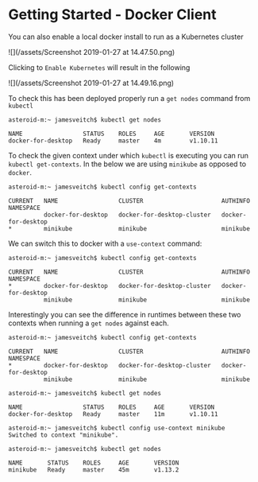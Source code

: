 # Getting Started - Docker Client

You can also enable a local docker install to run as a Kubernetes cluster

![](/assets/Screenshot 2019-01-27 at 14.47.50.png)

Clicking to `Enable Kubernetes` will result in the following

![](/assets/Screenshot 2019-01-27 at 14.49.16.png)

To check this has been deployed properly run a `get nodes` command from `kubectl`

```
asteroid-m:~ jamesveitch$ kubectl get nodes

NAME                 STATUS    ROLES     AGE       VERSION
docker-for-desktop   Ready     master    4m        v1.10.11
```

To check the given context under which `kubectl` is executing you can run `kubectl get-contexts`. In the below we are using `minikube` as opposed to `docker`.

```
asteroid-m:~ jamesveitch$ kubectl config get-contexts

CURRENT   NAME                 CLUSTER                      AUTHINFO             NAMESPACE
          docker-for-desktop   docker-for-desktop-cluster   docker-for-desktop   
*         minikube             minikube                     minikube
```

We can switch this to docker with a `use-context` command:

```
asteroid-m:~ jamesveitch$ kubectl config get-contexts

CURRENT   NAME                 CLUSTER                      AUTHINFO             NAMESPACE
*         docker-for-desktop   docker-for-desktop-cluster   docker-for-desktop   
          minikube             minikube                     minikube
```

Interestingly you can see the difference in runtimes between these two contexts when running a `get nodes` against each.

```
asteroid-m:~ jamesveitch$ kubectl config get-contexts

CURRENT   NAME                 CLUSTER                      AUTHINFO             NAMESPACE
*         docker-for-desktop   docker-for-desktop-cluster   docker-for-desktop   
          minikube             minikube                     minikube             

asteroid-m:~ jamesveitch$ kubectl get nodes

NAME                 STATUS    ROLES     AGE       VERSION
docker-for-desktop   Ready     master    11m       v1.10.11

asteroid-m:~ jamesveitch$ kubectl config use-context minikube
Switched to context "minikube".

asteroid-m:~ jamesveitch$ kubectl get nodes

NAME       STATUS    ROLES     AGE       VERSION
minikube   Ready     master    45m       v1.13.2

```



